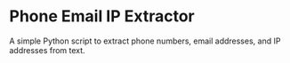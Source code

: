 # Phone Email IP Extractor

A simple Python script to extract phone numbers, email addresses, and IP addresses from text.
